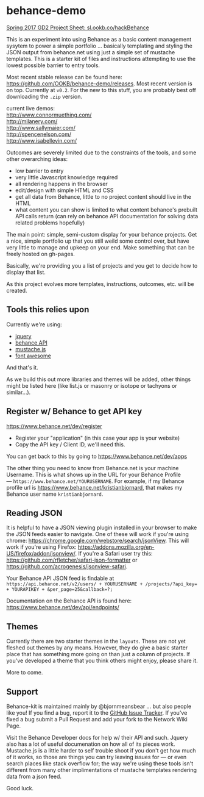 # behance-demo

[Spring 2017 GD2 Project Sheet: sl.ookb.co/hackBehance](sl.ookb.co/hackBehance)

This is an experiment into using Behance as a basic content management sysytem to power a simple portfolio ... basically templating and styling the JSON output from behance.net using just a simple set of mustache templates. This is a starter kit of files and instructions attempting to use the lowest possible barrier to entry tools.

Most recent stable release can be found here: https://github.com/OOKB/behance-demo/releases. Most recent version is on top. Currently at `v0.2`. For the new to this stuff, you are probably best off downloading the `.zip` version. 

current live demos:<br>
<http://www.connormuething.com/><br>
<http://milanery.com/><br>
<http://www.sallymaier.com/><br>
<http://spencenelson.com/><br>
<http://www.isabellevin.com/>

Outcomes are severely limited due to the constraints of the tools, and some other overarching ideas:

- low barrier to entry
- very little Javascript knowledge required
- all rendering happens in the browser
- edit/design with simple HTML and CSS
- get all data from Behance, little to no project content should live in the HTML
- what content you can show is limited to what content behance's prebuilt API calls return (can rely on behance API documentation for solving data related problems hopefully)

The main point: simple, semi-custom display for your behance projects. Get a nice, simple portfolio up that you still weild some control over, but have very little to manage and upkeep on your end. Make something that can be freely hosted on gh-pages.

Basically, we're providing you a list of projects and you get to decide how to display that list.

As this project evolves more templates, instructions, outcomes, etc. will be created.

## Tools this relies upon

Currently we're using:

- [jquery](http://api.jquery.com/)
- [behance API](https://www.behance.net/dev/api/endpoints/)
- [mustache.js](https://github.com/janl/mustache.js)
- [font awesome](http://fontawesome.io/)

And that's it.

As we build this out more libraries and themes will be added, other things might be listed here (like list.js or masonry or isotope or tachyons or similar...).

## Register w/ Behance to get API key

<https://www.behance.net/dev/register>

- Register your "application" (in this case your app is your website)
- Copy the API key / Client ID, we'll need this.

You can get back to this by going to <https://www.behance.net/dev/apps>

The other thing you need to know from Behance.net is your machine Username. This is what shows up in the URL for your Behance Profile — `https://www.behance.net/YOURUSERNAME`. For example, if my Behance profile url is <https://www.behance.net/kristianbjornard>, that makes my Behance user name `kristianbjornard`.

## Reading JSON

It is helpful to have a JSON viewing plugin installed in your browser to make the JSON feeds easier to navigate. One of these will work if you're using chrome: <https://chrome.google.com/webstore/search/jsonView>. This will work if you're using Firefox: <https://addons.mozilla.org/en-US/firefox/addon/jsonview/>. If you're a Safari user try this: <https://github.com/rfletcher/safari-json-formatter> or <https://github.com/acrogenesis/jsonview-safari>.

Your Behance API JSON feed is findable at `https://api.behance.net/v2/users/ + YOURUSERNAME + /projects/?api_key= + YOURAPIKEY + &per_page=25&callback=?;`

Documentation on the Behance API is found here: <https://www.behance.net/dev/api/endpoints/>

## Themes

Currently there are two starter themes in the `layouts`. These are not yet fleshed out themes by any means. However, they do give a basic starter place that has something more going on than just a column of projects. If you've developed a theme that you think others might enjoy, please share it.

More to come.

## Support

Behance-kit is maintained mainly by @bjornmeansbear … but also people like you! If you find a bug, report it to the [GitHub Issue Tracker](https://github.com/OOKB/behance-demo/issues). If you've fixed a bug submit a Pull Request and add your fork to the Network Wiki Page.

Visit the Behance Developer docs for help w/ their API and such. Jquery also has a lot of useful documenation on how all of its pieces work. Mustache.js is a little harder to self trouble shoot if you don't get how much of it works, so those are things you can try leaving issues for — or even search places like stack overflow for; the way we're using these tools isn't different from many other implimentations of mustache templates rendering data from a json feed.

Good luck.


